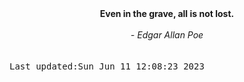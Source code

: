 
<div align="center"><b><span>Even in the grave, all is not lost.</span></b><br><br><i> - Edgar Allan Poe</i></div>
<br><br><kbd>Last updated:Sun Jun 11 12:08:23 2023</kbd>